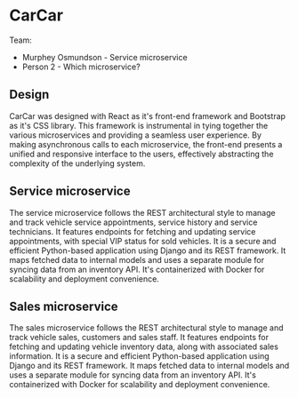 # CarCar

Team:

* Murphey Osmundson - Service microservice
* Person 2 - Which microservice?

## Design
CarCar was designed with React as it's front-end framework and Bootstrap as it's CSS library. This framework is instrumental in tying together the various microservices and providing a seamless user experience. By making asynchronous calls to each microservice, the front-end presents a unified and responsive interface to the users, effectively abstracting the complexity of the underlying system.

## Service microservice

The service microservice follows the REST architectural style to manage and track vehicle service appointments, service history and service technicians. It features endpoints for fetching and updating service appointments, with special VIP status for sold vehicles. It is a secure and efficient Python-based application using Django and its REST framework. It maps fetched data to internal models and uses a separate module for syncing data from an inventory API. It's containerized with Docker for scalability and deployment convenience. 

## Sales microservice

The sales microservice follows the REST architectural style to manage and track vehicle sales, customers and sales staff. It features endpoints for fetching and updating vehicle inventory data, along with associated sales information. It is a secure and efficient Python-based application using Django and its REST framework. It maps fetched data to internal models and uses a separate module for syncing data from an inventory API. It's containerized with Docker for scalability and deployment convenience. 
